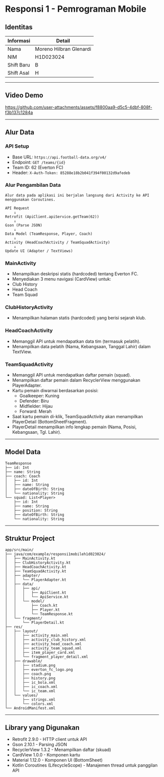 # Responsi 1 - Pemrograman Mobile


## Identitas

| Informasi | Detail |
|-----------|--------|
| Nama | Moreno Hilbran Glenardi |
| NIM | H1D023024 |
| Shift Baru | B |
| Shift Asal | H |

---

## Video Demo

https://github.com/user-attachments/assets/f8800aa9-d5c5-4dbf-808f-f3b137c1284a

---

## Alur Data

### API Setup
- Base URL: `https://api.football-data.org/v4/`
- Endpoint: `GET /teams/{id}`
- Team ID: 62 (Everton FC)
- Header: `X-Auth-Token: 85288e18b2b041f394f00132d9afedeb`

### Alur Pengambilan Data

```
Alur data pada aplikasi ini berjalan langsung dari Activity ke API menggunakan Coroutines.

API Request
    ↓
Retrofit (ApiClient.apiService.getTeam(62))
    ↓
Gson (Parse JSON)
    ↓
Data Model (TeamResponse, Player, Coach)
    ↓
Activity (HeadCoachActivity / TeamSquadActivity)
    ↓
Update UI (Adapter / TextViews)
```

### MainActivity
- Menampilkan deskripsi statis (hardcoded) tentang Everton FC.
- Menyediakan 3 menu navigasi (CardView) untuk:
- Club History
- Head Coach
- Team Squad

### ClubHistoryActivity
- Menampilkan halaman statis (hardcoded) yang berisi sejarah klub.

### HeadCoachActivity
- Memanggil API untuk mendapatkan data tim (termasuk pelatih).
- Menampilkan data pelatih (Nama, Kebangsaan, Tanggal Lahir) dalam TextView.

### TeamSquadActivity
- Memanggil API untuk mendapatkan daftar pemain (squad).
- Menampilkan daftar pemain dalam RecyclerView menggunakan PlayerAdapter.
- Kartu pemain diwarnai berdasarkan posisi:
  - Goalkeeper: Kuning
  - Defender: Biru
  - Midfielder: Hijau
  - Forward: Merah
- Saat kartu pemain di-klik, TeamSquadActivity akan menampilkan PlayerDetail (BottomSheetFragment).
- PlayerDetail menampilkan info lengkap pemain (Nama, Posisi, Kebangsaan, Tgl. Lahir).

---

## Model Data
```
TeamResponse
├── id: Int
├── name: String
├── coach: Coach
│   ├── id: Int
│   ├── name: String
│   ├── dateOfBirth: String
│   └── nationality: String
└── squad: List<Player>
    ├── id: Int
    ├── name: String
    ├── position: String
    ├── dateOfBirth: String
    └── nationality: String
```
---

## Struktur Project
```
app/src/main/
├── java/com/example/responsi1mobileh1d023024/
│   ├── MainActivity.kt
│   ├── ClubHistoryActivity.kt
│   ├── HeadCoachActivity.kt
│   ├── TeamSquadActivity.kt
│   ├── adapter/
│   │   └── PlayerAdapter.kt
│   ├── data/
│   │   ├── api/
│   │   │   ├── ApiClient.kt
│   │   │   └── ApiService.kt
│   │   └── model/
│   │       ├── Coach.kt
│   │       ├── Player.kt
│   │       └── TeamResponse.kt
│   └── fragment/
│       └── PlayerDetail.kt
├── res/
│   ├── layout/
│   │   ├── activity_main.xml
│   │   ├── activity_club_history.xml
│   │   ├── activity_head_coach.xml
│   │   ├── activity_team_squad.xml
│   │   ├── item_player_card.xml
│   │   └── fragment_player_detail.xml
│   ├── drawable/
│   │   ├── stadium.png
│   │   ├── everton_fc_logo.png
│   │   ├── coach.png
│   │   ├── history.png
│   │   ├── ic_bola.xml
│   │   ├── ic_coach.xml
│   │   └── ic_team.xml
│   └── values/
│       ├── strings.xml
│       └── colors.xml
└── AndroidManifest.xml
```
---

## Library yang Digunakan

- Retrofit 2.9.0 - HTTP client untuk API
- Gson 2.10.1 - Parsing JSON
- RecyclerView 1.3.2 - Menampilkan daftar (skuad)
- CardView 1.0.0 - Komponen kartu
- Material 1.12.0 - Komponen UI (BottomSheet)
- Kotlin Coroutines (LifecycleScope) - Manajemen thread untuk panggilan API
